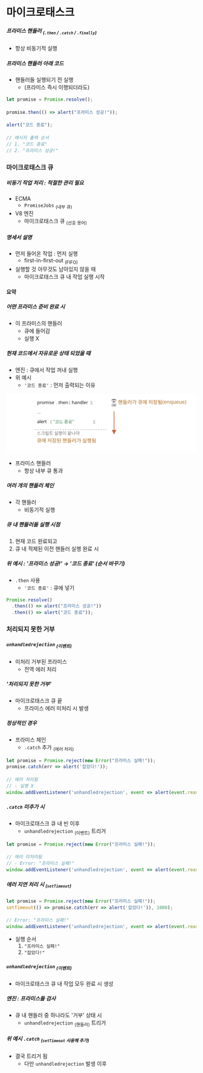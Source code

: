마이크로태스크
=============

##### 프라미스 핸들러 <sub>(`.then` / `.catch` / `.finally`)</sub>
- 항상 비동기적 실행

##### 프라미스 핸들러 아래 코드
- 핸들러들 실행되기 전 실행
  - (프라미스 즉시 이행되더라도)
```javascript
let promise = Promise.resolve();

promise.then(() => alert("프라미스 성공!"));

alert("코드 종료");

// 메시지 출력 순서
// 1. "코드 종료"
// 2. "프라미스 성공!"
```

### 마이크로태스크 큐

##### 비동기 작업 처리 : 적절한 관리 필요
- ECMA
  - `PromiseJobs` <sub>(내부 큐)</sub>
- V8 엔진
  - 마이크로태스크 큐 <sub>(선호 용어)</sub>

##### 명세서 설명
- 먼저 들어온 작업 : 먼저 실행
  - first-in-first-out <sub>(FIFO)</sub>
- 실행할 것 아무것도 남아있지 않을 때
  - 마이크로태스크 큐 내 작업 실행 시작

#### 요약

##### 어떤 프라미스 준비 완료 시
- 이 프라미스의 핸들러
  - 큐에 들어감
  - 실행 X

##### 현재 코드에서 자유로운 상태 되었을 때
- 엔진 : 큐에서 작업 꺼내 실행
- 위 예시
  - `'코드 종료'` : 먼저 출력되는 이유

![promiseQueue](../../images/11/07/promiseQueue.svg)

- 프라미스 핸들러
  - 항상 내부 큐 통과

##### 여러 개의 핸들러 체인
- 각 핸들러
  - 비동기적 실행

##### 큐 내 핸들러들 실행 시점
1. 현재 코드 완료되고
2. 큐 내 적체된 이전 핸들러 실행 완료 시

##### 위 예시 : '프라미스 성공!' → '코드 종료' (순서 바꾸기)
- `.then` 사용
  - `'코드 종료'` : 큐에 넣기
```javascript
Promise.resolve()
  .then(() => alert("프라미스 성공!"))
  .then(() => alert("코드 종료"));
```

### 처리되지 못한 거부

##### `unhandledrejection` <sub>(이벤트)</sub>
- 미처리 거부된 프라미스
  - 전역 에러 처리

##### '처리되지 못한 거부'
- 마이크로태스크 큐 끝
  - 프라미스 에러 미처리 시 발생

##### 정상적인 경우
- 프라미스 체인
  - `.catch` 추가 <sub>(에러 처리)</sub>
```javascript
let promise = Promise.reject(new Error("프라미스 실패!"));
promise.catch(err => alert('잡았다!'));

// 에러 처리됨
// - 실행 X
window.addEventListener('unhandledrejection', event => alert(event.reason));
```

##### `.catch` 미추가 시
- 마이크로태스크 큐 내 빈 이후
  - `unhandledrejection` <sub>(이벤트)</sub> 트리거
```javascript
let promise = Promise.reject(new Error("프라미스 실패!"));

// 에러 미처리됨
// - Error: "프라미스 실패!"
window.addEventListener('unhandledrejection', event => alert(event.reason));
```

##### 에러 지연 처리 시 <sub>(`setTimeout`)</sub>
```javascript
let promise = Promise.reject(new Error("프라미스 실패!"));
setTimeout(() => promise.catch(err => alert('잡았다!')), 1000);

// Error: "프라미스 실패!"
window.addEventListener('unhandledrejection', event => alert(event.reason));
```
- 실행 순서
  1. `"프라미스 실패!"`
  2. `"잡았다!"`

##### `unhandledrejection` <sub>(이벤트)</sub>
- 마이크로태스크 큐 내 작업 모두 완료 시 생성

##### 엔진 : 프라미스들 검사
- 큐 내 핸들러 중 하나라도 '거부' 상태 시
  - `unhandledrejection` <sub>(핸들러)</sub> 트리거

##### 위 예시 `.catch` <sub>(`setTimeout` 사용해 추가)</sub>
- 결국 트리거 됨
  - 다만 `unhandledrejection` 발생 이후